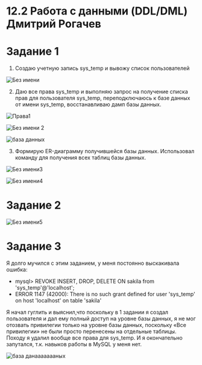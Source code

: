 # 12.2  Работа с данными (DDL/DML) Дмитрий Рогачев

# Задание 1

1. Создаю учетную запись sys_temp и вывожу список пользователей 

![Без имени](https://user-images.githubusercontent.com/118626944/218316047-5d827e66-ccf3-4093-8f8d-6975143cd85c.jpg)

2. Даю все права  sys_temp и выполняю запрос на получение списка прав для пользователя sys_temp, переподключаюсь к базе данных от имени sys_temp, восстанавливаю дамп базы данных.


![Права1](https://user-images.githubusercontent.com/118626944/218316243-d3ca5381-44bb-42fd-8196-53ae09511b5c.jpg)

![Без имени 2](https://user-images.githubusercontent.com/118626944/218316148-2f502dff-e23b-4946-b7b4-3864f233e63d.jpg)


![база данных](https://user-images.githubusercontent.com/118626944/218316456-14ead5c4-9162-4150-ba94-8b9a1a50972a.jpg)

3. Формирую ER-диаграмму получившейся базы данных. Использовал команду для получения всех таблиц базы данных. 

![Без имени3](https://user-images.githubusercontent.com/118626944/218316543-23e5b832-fd80-4489-9a15-3819a6321f2c.jpg)

![Без имени4](https://user-images.githubusercontent.com/118626944/218316546-159652ef-7c44-411b-995a-cdb34cb09ca3.jpg)


# Задание 2

![Без имени5](https://user-images.githubusercontent.com/118626944/218315855-35260dd5-be16-4db3-94c0-88513a77205c.jpg)

# Задание 3
Я долго мучился с этим заданием, у  меня постоянно выскакивала ошибка:  
* mysql> REVOKE INSERT, DROP, DELETE ON sakila from 'sys_temp'@'localhost';
* ERROR 1147 (42000): There is no such grant defined for user 'sys_temp' on host 'localhost' on table 'sakila'

Я начал гуглить и выяснил,что поскольку в 1 задании я создал пользователя и  дал ему полный доступ   на уровне базы данных, я не мог отозвать привилегии только на уровне базы данных, поскольку «Все привилегии» не были просто перенесены на отдельные таблицы. Походу я удалил вообще  все  права для sys_temp. И я окончательно запутался, т.к. навыков работы в MySQL у меня нет. 


![база данаааааааных](https://user-images.githubusercontent.com/118626944/218315204-179d29c3-653d-4a87-9849-eaeafbdf5f23.jpg)

